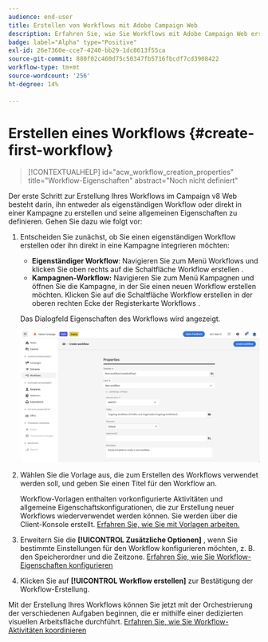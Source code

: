 ```yaml
---
audience: end-user
title: Erstellen von Workflows mit Adobe Campaign Web
description: Erfahren Sie, wie Sie Workflows mit Adobe Campaign Web erstellen
badge: label="Alpha" type="Positive"
exl-id: 26e7360e-cce7-4240-bb29-1dc8613f55ca
source-git-commit: 880f02c460d75c50347fb5716fbcdf7cd3908422
workflow-type: tm+mt
source-wordcount: '256'
ht-degree: 14%

---
```



# Erstellen eines Workflows {#create-first-workflow}

>[!CONTEXTUALHELP]
>id="acw_workflow_creation_properties"
>title="Workflow-Eigenschaften"
>abstract="Noch nicht definiert"

Der erste Schritt zur Erstellung Ihres Workflows im Campaign v8 Web besteht darin, ihn entweder als eigenständigen Workflow oder direkt in einer Kampagne zu erstellen und seine allgemeinen Eigenschaften zu definieren. Gehen Sie dazu wie folgt vor:

1. Entscheiden Sie zunächst, ob Sie einen eigenständigen Workflow erstellen oder ihn direkt in eine Kampagne integrieren möchten:

   * **Eigenständiger Workflow**: Navigieren Sie zum Menü Workflows und klicken Sie oben rechts auf die Schaltfläche Workflow erstellen .
   * **Kampagnen-Workflow:** Navigieren Sie zum Menü Kampagnen und öffnen Sie die Kampagne, in der Sie einen neuen Workflow erstellen möchten. Klicken Sie auf die Schaltfläche Workflow erstellen in der oberen rechten Ecke der Registerkarte Workflows .

   Das Dialogfeld Eigenschaften des Workflows wird angezeigt.

   ![](assets/workflow-create.png)

1. Wählen Sie die Vorlage aus, die zum Erstellen des Workflows verwendet werden soll, und geben Sie einen Titel für den Workflow an.

   Workflow-Vorlagen enthalten vorkonfigurierte Aktivitäten und allgemeine Eigenschaftskonfigurationen, die zur Erstellung neuer Workflows wiederverwendet werden können. Sie werden über die Client-Konsole erstellt. [Erfahren Sie, wie Sie mit Vorlagen arbeiten.](https://experienceleague.adobe.com/docs/campaign/automation/workflows/introduction/build-a-workflow.html#workflow-templates)

1. Erweitern Sie die **[!UICONTROL Zusätzliche Optionen]** , wenn Sie bestimmte Einstellungen für den Workflow konfigurieren möchten, z. B. den Speicherordner und die Zeitzone. [Erfahren Sie, wie Sie Workflow-Eigenschaften konfigurieren](workflow-settings.md)

1. Klicken Sie auf **[!UICONTROL Workflow erstellen]** zur Bestätigung der Workflow-Erstellung.

Mit der Erstellung Ihres Workflows können Sie jetzt mit der Orchestrierung der verschiedenen Aufgaben beginnen, die er mithilfe einer dedizierten visuellen Arbeitsfläche durchführt. [Erfahren Sie, wie Sie Workflow-Aktivitäten koordinieren](orchestrate-activities.md)
